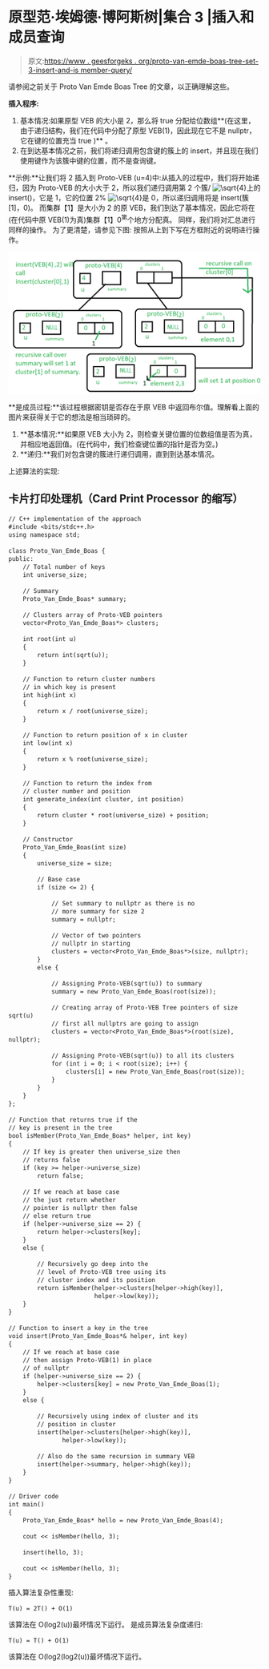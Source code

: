 # 原型范·埃姆德·博阿斯树|集合 3 |插入和成员查询

> 原文:[https://www . geesforgeks . org/proto-van-emde-boas-tree-set-3-insert-and-is member-query/](https://www.geeksforgeeks.org/proto-van-emde-boas-tree-set-3-insertion-and-ismember-query/)

请参阅之前关于 Proto Van Emde Boas Tree 的文章，以正确理解这些。

**插入程序:**

1.  基本情况:如果原型 VEB 的大小是 2，那么将 true 分配给位数组**(在这里，由于递归结构，我们在代码中分配了原型 VEB(1)，因此现在它不是 nullptr，它在键的位置充当 true )** 。
2.  在到达基本情况之前，我们将递归调用包含键的簇上的 insert，并且现在我们使用键作为该簇中键的位置，而不是查询键。

**示例:**让我们将 2 插入到 Proto-VEB (u=4)中:从插入的过程中，我们将开始递归，因为 Proto-VEB 的大小大于 2，所以我们递归调用第 2 个簇/ ![\sqrt{4}   ](img/9ba363393e728d2d2ff937478a42efb1.png "Rendered by QuickLaTeX.com")上的 insert()，它是 1，它的位置 2% ![\sqrt{4}   ](img/9ba363393e728d2d2ff937478a42efb1.png "Rendered by QuickLaTeX.com")是 0，所以递归调用将是 insert(簇[1]，0)。
而集群【1】是大小为 2 的原 VEB，我们到达了基本情况，因此它将在(在代码中原 VEB(1)为真)集群【1】0<sup>第</sup>个地方分配真。
同样，我们将对汇总进行同样的操作。
为了更清楚，请参见下图:
按照从上到下写在方框附近的说明进行操作。

![Insertion-VEB](img/2e8dfc4d96c193d5fc309e141d6f4716.png)

**是成员过程:**该过程根据密钥是否存在于原 VEB 中返回布尔值。理解看上面的图片来获得关于它的想法是相当琐碎的。

1.  **基本情况:**如果原 VEB 大小为 2，则检查关键位置的位数组值是否为真，并相应地返回值。(在代码中，我们检查键位置的指针是否为空。)
2.  **递归:**我们对包含键的簇进行递归调用，直到到达基本情况。

上述算法的实现:

## 卡片打印处理机（Card Print Processor 的缩写）

```
// C++ implementation of the approach
#include <bits/stdc++.h>
using namespace std;

class Proto_Van_Emde_Boas {
public:
    // Total number of keys
    int universe_size;

    // Summary
    Proto_Van_Emde_Boas* summary;

    // Clusters array of Proto-VEB pointers
    vector<Proto_Van_Emde_Boas*> clusters;

    int root(int u)
    {
        return int(sqrt(u));
    }

    // Function to return cluster numbers
    // in which key is present
    int high(int x)
    {
        return x / root(universe_size);
    }

    // Function to return position of x in cluster
    int low(int x)
    {
        return x % root(universe_size);
    }

    // Function to return the index from
    // cluster number and position
    int generate_index(int cluster, int position)
    {
        return cluster * root(universe_size) + position;
    }

    // Constructor
    Proto_Van_Emde_Boas(int size)
    {
        universe_size = size;

        // Base case
        if (size <= 2) {

            // Set summary to nullptr as there is no
            // more summary for size 2
            summary = nullptr;

            // Vector of two pointers
            // nullptr in starting
            clusters = vector<Proto_Van_Emde_Boas*>(size, nullptr);
        }
        else {

            // Assigning Proto-VEB(sqrt(u)) to summary
            summary = new Proto_Van_Emde_Boas(root(size));

            // Creating array of Proto-VEB Tree pointers of size sqrt(u)
            // first all nullptrs are going to assign
            clusters = vector<Proto_Van_Emde_Boas*>(root(size), nullptr);

            // Assigning Proto-VEB(sqrt(u)) to all its clusters
            for (int i = 0; i < root(size); i++) {
                clusters[i] = new Proto_Van_Emde_Boas(root(size));
            }
        }
    }
};

// Function that returns true if the
// key is present in the tree
bool isMember(Proto_Van_Emde_Boas* helper, int key)
{
    // If key is greater then universe_size then
    // returns false
    if (key >= helper->universe_size)
        return false;

    // If we reach at base case
    // the just return whether
    // pointer is nullptr then false
    // else return true
    if (helper->universe_size == 2) {
        return helper->clusters[key];
    }
    else {

        // Recursively go deep into the
        // level of Proto-VEB tree using its
        // cluster index and its position
        return isMember(helper->clusters[helper->high(key)],
                        helper->low(key));
    }
}

// Function to insert a key in the tree
void insert(Proto_Van_Emde_Boas*& helper, int key)
{
    // If we reach at base case
    // then assign Proto-VEB(1) in place
    // of nullptr
    if (helper->universe_size == 2) {
        helper->clusters[key] = new Proto_Van_Emde_Boas(1);
    }
    else {

        // Recursively using index of cluster and its
        // position in cluster
        insert(helper->clusters[helper->high(key)],
               helper->low(key));

        // Also do the same recursion in summary VEB
        insert(helper->summary, helper->high(key));
    }
}

// Driver code
int main()
{
    Proto_Van_Emde_Boas* hello = new Proto_Van_Emde_Boas(4);

    cout << isMember(hello, 3);

    insert(hello, 3);

    cout << isMember(hello, 3);
}
```

插入算法复杂性重现:

```
T(u) = 2T() + O(1)
```

该算法在 O(log2(u))最坏情况下运行。
是成员算法复杂度递归:

```
T(u) = T() + O(1)
```

该算法在 O(log2(log2(u))最坏情况下运行。